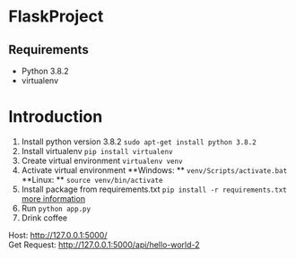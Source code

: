 # FlaskProject

## Requirements
- Python 3.8.2
- virtualenv

# Introduction
1. Install python version 3.8.2           `sudo apt-get install python 3.8.2`
2. Install virtualenv                     `pip install virtualenv` 
3. Create virtual environment             `virtualenv venv`
4. Activate virtual environment
**Windows: **                             `venv/Scripts/activate.bat`
**Linux: **                               `source venv/bin/activate`
5. Install package from requirements.txt  `pip install -r requirements.txt` 
[more information](https://youtu.be/wTh-D8GTjeA)
6. Run                                    `python app.py`
7. Drink coffee

Host: http://127.0.0.1:5000/ 
<br/>
Get Request: http://127.0.0.1:5000/api/hello-world-2
